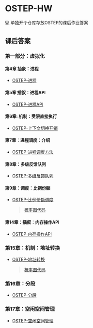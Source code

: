 # OSTEP-HW

:computer: 单独开个仓库存放OSTEP的课后作业答案

## 课后答案

### 第一部分：虚拟化

#### 第4章 抽象：进程

* [OSTEP-进程](https://halc.top/p/e328a303)

#### 第5章 插叙：进程API

* [OSTEP-进程API](https://halc.top/p/897b63ef)

#### 第6章: 机制：受限直接执行

* [OSTEP-上下文切换开销](https://halc.top/p/4b65fa48)

#### 第7章：进程调度：介绍

* [OSTEP-进程调度方法](https://halc.top/p/28ea7a49)

#### 第8章：多级反馈队列

* [OSTEP-多级反馈队列](https://halc.top/p/b7974b6)

#### 第9章：调度：比例份额

* [OSTEP-比例份额调度](https://halc.top/p/13271c5f)
    > [概率图代码](./lottery/chart.py)

#### 第14章：插叙：内存操作API

* [OSTEP-内存操作API](https://halc.top/p/264bf58c)

### 第15章：机制：地址转换

* [OSTEP-地址转换](https://halc.top/p/1724953e)
    > [概率图代码](./vm-mechanism/draft.py)

### 第16章：分段

* [OSTEP-分段](https://halc.top/p/783d8b13)

### 第17章：空闲空间管理

* [OSTEP-空闲空间管理](https://halc.top/p/3d85131)
